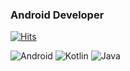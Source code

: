 
### Android Developer 
[![Hits](https://hits.seeyoufarm.com/api/count/incr/badge.svg?url=https%3A%2F%2Fgithub.com%2Fsunsunhae%2Fhit-counter&count_bg=%237A8075&title_bg=%23000000&icon=android.svg&icon_color=%2300FF2D&title=hits&edge_flat=false)](https://hits.seeyoufarm.com)

![Android](https://img.shields.io/badge/-Android-3DDC84?style=flat&logo=android&logoColor=white)
![Kotlin](https://img.shields.io/badge/-Kotlin-7f52ff?style=flat&logo=kotlin&logoColor=white)
![Java](https://img.shields.io/badge/-Java-007396?style=flat&logo=java&logoColor=white)






